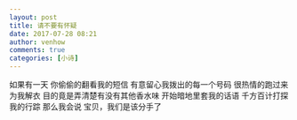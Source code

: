 ```yaml
---
layout: post
title: 请不要有怀疑
date: 2017-07-28 08:21
author: venhow
comments: true
categories: [小诗]
---
```

如果有一天
你偷偷的翻看我的短信
有意留心我拨出的每一个号码
很热情的跑过来为我解衣
目的竟是弄清楚有没有其他香水味
开始暗地里套我的话语
千方百计打探我的行踪
那么我会说
宝贝，我们是该分手了
